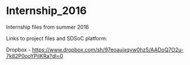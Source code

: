 # Internship_2016
Internship files from summer 2016

Links to project files and SDSoC platform:

Dropbox - https://www.dropbox.com/sh/97eoaujxqyw0hz5/AADoQ7O2u-7k82P0ooYPiIKRa?dl=0
